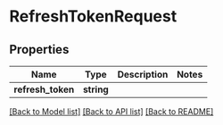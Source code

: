 # RefreshTokenRequest

## Properties
Name | Type | Description | Notes
------------ | ------------- | ------------- | -------------
**refresh_token** | **string** |  | 

[[Back to Model list]](../README.md#documentation-for-models) [[Back to API list]](../README.md#documentation-for-api-endpoints) [[Back to README]](../README.md)


